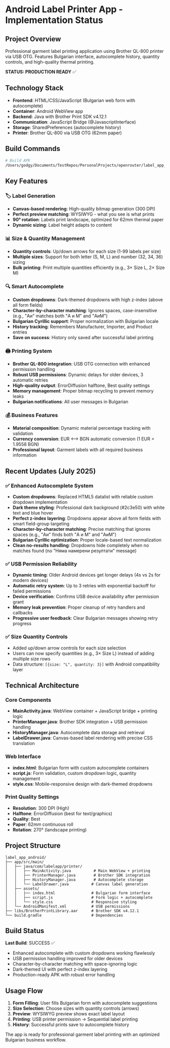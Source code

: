 # Android Label Printer App - Implementation Status

## Project Overview
Professional garment label printing application using Brother QL-800 printer via USB OTG. Features Bulgarian interface, autocomplete history, quantity controls, and high-quality thermal printing.

**STATUS: PRODUCTION READY** ✅

## Technology Stack
- **Frontend**: HTML/CSS/JavaScript (Bulgarian web form with autocomplete)
- **Container**: Android WebView app
- **Backend**: Java with Brother Print SDK v4.12.1
- **Communication**: JavaScript Bridge (@JavascriptInterface)
- **Storage**: SharedPreferences (autocomplete history)
- **Printer**: Brother QL-800 via USB OTG (62mm paper)

## Build Commands
```bash
# Build APK
/Users/godgy/Documents/TestRepos/PersonalProjects/openrouter/label_app_android/gradlew -p /Users/godgy/Documents/TestRepos/PersonalProjects/openrouter/label_app_android assembleDebug
```

## Key Features

### 🏷️ **Label Generation**
- **Canvas-based rendering**: High-quality bitmap generation (300 DPI)
- **Perfect preview matching**: WYSIWYG - what you see is what prints
- **90° rotation**: Labels print landscape, optimized for 62mm thermal paper
- **Dynamic sizing**: Label height adapts to content

### 📊 **Size & Quantity Management**
- **Quantity controls**: Up/down arrows for each size (1-99 labels per size)
- **Multiple sizes**: Support for both letter (S, M, L) and number (32, 34, 36) sizing
- **Bulk printing**: Print multiple quantities efficiently (e.g., 3× Size L, 2× Size M)

### 🔍 **Smart Autocomplete**
- **Custom dropdowns**: Dark-themed dropdowns with high z-index (above all form fields)
- **Character-by-character matching**: Ignores spaces, case-insensitive (e.g., "Аи" matches both "А и М" and "АиМ")
- **Bulgarian Cyrillic support**: Proper normalization with Bulgarian locale
- **History tracking**: Remembers Manufacturer, Importer, and Product entries
- **Save on success**: History only saved after successful label printing

### 🖨️ **Printing System**
- **Brother QL-800 integration**: USB OTG connection with enhanced permission handling
- **Robust USB permissions**: Dynamic delays for older devices, 3 automatic retries
- **High-quality output**: ErrorDiffusion halftone, Best quality settings
- **Memory management**: Proper bitmap recycling to prevent memory leaks
- **Bulgarian notifications**: All user messages in Bulgarian

### 💰 **Business Features**
- **Material composition**: Dynamic material percentage tracking with validation
- **Currency conversion**: EUR ⟷ BGN automatic conversion (1 EUR = 1.9558 BGN)
- **Professional layout**: Garment labels with all required business information

## Recent Updates (July 2025)

### ✅ **Enhanced Autocomplete System**
- **Custom dropdowns**: Replaced HTML5 datalist with reliable custom dropdown implementation
- **Dark theme styling**: Professional dark background (#2c3e50) with white text and blue hover
- **Perfect z-index layering**: Dropdowns appear above all form fields with smart field-group targeting
- **Character-by-character matching**: Precise matching that ignores spaces (e.g., "Аи" finds both "А и М" and "АиМ")
- **Bulgarian Cyrillic optimization**: Proper locale-based text normalization
- **Clean no-results handling**: Dropdowns hide completely when no matches found (no "Няма намерени резултати" message)

### ✅ **USB Permission Reliability**
- **Dynamic timing**: Older Android devices get longer delays (4s vs 2s for modern devices)
- **Automatic retry system**: Up to 3 retries with exponential backoff for failed permissions
- **Device verification**: Confirms USB device availability after permission grant
- **Memory leak prevention**: Proper cleanup of retry handlers and callbacks
- **Progressive user feedback**: Clear Bulgarian messages showing retry progress

### ✅ **Size Quantity Controls**
- Added up/down arrow controls for each size selection
- Users can now specify quantities (e.g., 3× Size L) instead of adding multiple size rows
- Data structure: `[{size: "L", quantity: 3}]` with Android compatibility layer

## Technical Architecture

### **Core Components**
- **MainActivity.java**: WebView container + JavaScript bridge + printing logic
- **PrinterManager.java**: Brother SDK integration + USB permission handling
- **HistoryManager.java**: Autocomplete data storage and retrieval
- **LabelDrawer.java**: Canvas-based label rendering with precise CSS translation

### **Web Interface**
- **index.html**: Bulgarian form with custom autocomplete containers
- **script.js**: Form validation, custom dropdown logic, quantity management
- **style.css**: Mobile-responsive design with dark-themed dropdowns

### **Print Quality Settings**
- **Resolution**: 300 DPI (High)
- **Halftone**: ErrorDiffusion (best for text/graphics)
- **Quality**: Best
- **Paper**: 62mm continuous roll
- **Rotation**: 270° (landscape printing)

## Project Structure
```
label_app_android/
├── app/src/main/
│   ├── java/com/labelapp/printer/
│   │   ├── MainActivity.java          # Main WebView + printing
│   │   ├── PrinterManager.java        # Brother SDK integration
│   │   ├── HistoryManager.java        # Autocomplete storage
│   │   └── LabelDrawer.java          # Canvas label generation
│   ├── assets/
│   │   ├── index.html                # Bulgarian form interface
│   │   ├── script.js                 # Form logic + autocomplete
│   │   └── style.css                 # Responsive styling
│   └── AndroidManifest.xml           # USB permissions
├── libs/BrotherPrintLibrary.aar      # Brother SDK v4.12.1
└── build.gradle                      # Dependencies
```

## Build Status
**Last Build**: SUCCESS ✅
- Enhanced autocomplete with custom dropdowns working flawlessly
- USB permission handling improved for older devices
- Character-by-character matching with space-ignoring logic
- Dark-themed UI with perfect z-index layering
- Production-ready APK with robust error handling

## Usage Flow
1. **Form Filling**: User fills Bulgarian form with autocomplete suggestions
2. **Size Selection**: Choose sizes with quantity controls (arrows)
3. **Preview**: WYSIWYG preview shows exact label layout
4. **Printing**: USB printer permission → Sequential label printing
5. **History**: Successful prints save to autocomplete history

The app is ready for professional garment label printing with an optimized Bulgarian business workflow.